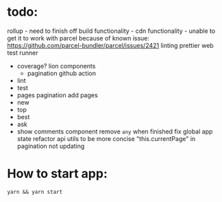 # todo:
rollup
    - need to finish off build functionality
    - cdn functionality
    - unable to get it to work with parcel because of known issue: https://github.com/parcel-bundler/parcel/issues/2421
linting
prettier
web test runner
- coverage?
lion components
    - pagination
github action
- lint
- test
- pages
pagination
add pages
- new
- top
- best
- ask
- show
comments component
remove `any` when finished
fix global app state
refactor api utils to be more concise
"this.currentPage" in pagination not updating






# How to start app:

```
yarn && yarn start
```
